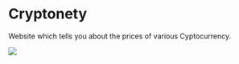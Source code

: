 # Cryptonety
Website which tells you about the prices of various Cyptocurrency.

<img width="auto" height="auto" src="https://user-images.githubusercontent.com/100406709/218244214-a6fb03ca-1ae0-46ba-abb7-1cc4300f2045.png">

